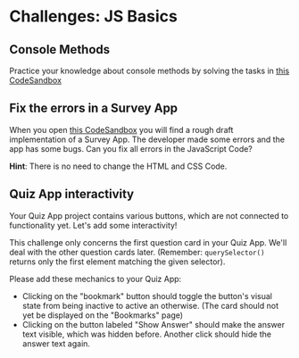 # Challenges: JS Basics

## Console Methods

Practice your knowledge about console methods by solving the tasks in
[this CodeSandbox](https://codesandbox.io/s/github/neuefische/web-exercises/sessions/js-basics/console-methods?file=/js/index.js)

## Fix the errors in a Survey App

When you open
[this CodeSandbox](https://codesandbox.io/s/github/neuefische/web-exercises/sessions/js-basics/survey-error-fixing)
you will find a rough draft implementation of a Survey App. The developer made some errors and the
app has some bugs. Can you fix all errors in the JavaScript Code?

**Hint**: There is no need to change the HTML and CSS Code.

## Quiz App interactivity

Your Quiz App project contains various buttons, which are not connected to functionality yet.
Let's add some interactivity!

This challenge only concerns the first question card in your Quiz App. We'll deal with the other
question cards later. (Remember: `querySelector()` returns only the first element matching the given
selector).

Please add these mechanics to your Quiz App:

- Clicking on the "bookmark" button should toggle the button's visual state from being inactive to
  active an otherwise. (The card should not yet be displayed on the "Bookmarks" page)
- Clicking on the button labeled "Show Answer" should make the answer text visible, which was hidden
  before. Another click should hide the answer text again.
